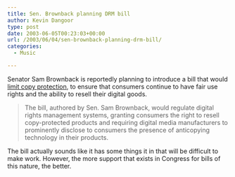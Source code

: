```yaml
---
title: Sen. Brownback planning DRM bill
author: Kevin Dangoor
type: post
date: 2003-06-05T00:23:03+00:00
url: /2003/06/04/sen-brownback-planning-drm-bill/
categories:
  - Music

---
```

Senator Sam Brownback is reportedly planning to introduce a bill that would [limit copy protection][1], to ensure that consumers continue to have fair use rights and the ability to resell their digital goods.

> The bill, authored by Sen. Sam Brownback, would regulate digital rights management systems, granting consumers the right to resell copy-protected products and requiring digital media manufacturers to prominently disclose to consumers the presence of anticopying technology in their products.

The bill actually sounds like it has some things it in that will be difficult to make work. However, the more support that exists in Congress for bills of this nature, the better.

 [1]: http://rss.com.com/2100-1028_3-1013037.html?type=pt&part=rss&tag=feed&subj=news "Senator wants limits on copy protection | CNET News.com"